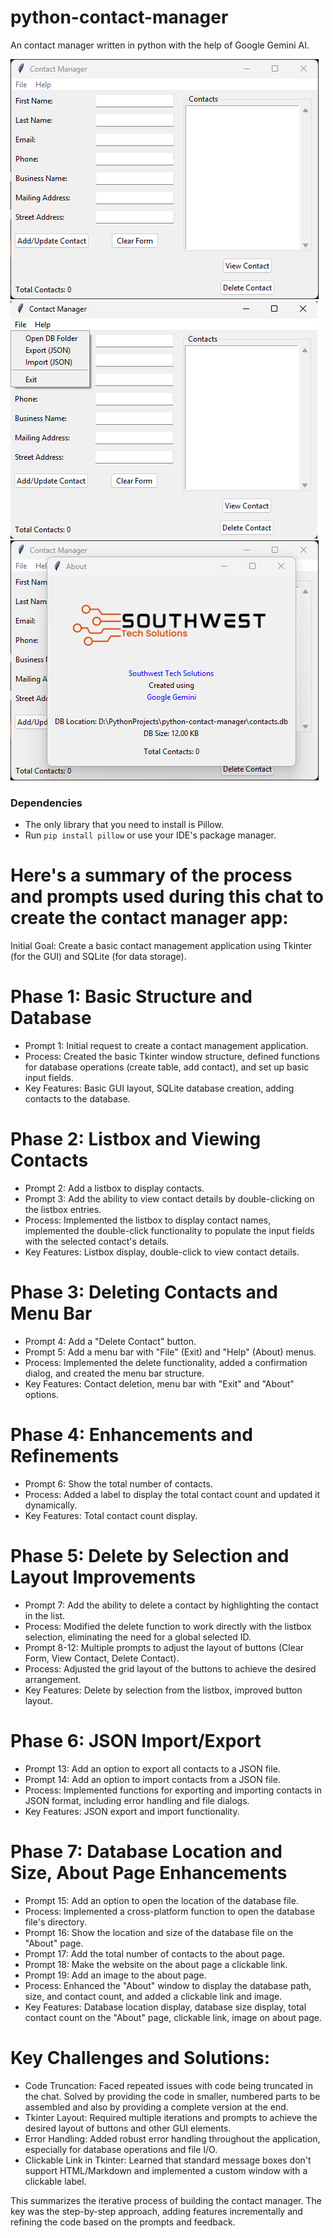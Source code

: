 # python-contact-manager
An contact manager written in python with the help of Google Gemini AI. 

![main screen](img/python-contact-manager-main-window.png) 
![file menu](img/python-contact-manager-file-menu.png) 
![about screen with logo](img/python-contact-manager-about-window.png)

### Dependencies 
 - The only library that you need to install is Pillow.
 - Run `pip install pillow` or use your IDE's package manager. 

# Here's a summary of the process and prompts used during this chat to create the contact manager app:

Initial Goal: Create a basic contact management application using Tkinter (for the GUI) and SQLite (for data storage).

# Phase 1: Basic Structure and Database
 - Prompt 1: Initial request to create a contact management application.
 - Process: Created the basic Tkinter window structure, defined functions for database operations (create table, add contact), and set up basic input fields.
 - Key Features: Basic GUI layout, SQLite database creation, adding contacts to the database.

# Phase 2: Listbox and Viewing Contacts
 - Prompt 2: Add a listbox to display contacts.
 - Prompt 3: Add the ability to view contact details by double-clicking on the listbox entries.
 - Process: Implemented the listbox to display contact names, implemented the double-click functionality to populate the input fields with the selected contact's details.
 - Key Features: Listbox display, double-click to view contact details.

# Phase 3: Deleting Contacts and Menu Bar
 - Prompt 4: Add a "Delete Contact" button.
 - Prompt 5: Add a menu bar with "File" (Exit) and "Help" (About) menus.
 - Process: Implemented the delete functionality, added a confirmation dialog, and created the menu bar structure.
 - Key Features: Contact deletion, menu bar with "Exit" and "About" options.

# Phase 4: Enhancements and Refinements
 - Prompt 6: Show the total number of contacts.
 - Process: Added a label to display the total contact count and updated it dynamically.
 - Key Features: Total contact count display.

# Phase 5: Delete by Selection and Layout Improvements
 - Prompt 7: Add the ability to delete a contact by highlighting the contact in the list.
 - Process: Modified the delete function to work directly with the listbox selection, eliminating the need for a global selected ID.
 - Prompt 8-12: Multiple prompts to adjust the layout of buttons (Clear Form, View Contact, Delete Contact).
 - Process: Adjusted the grid layout of the buttons to achieve the desired arrangement.
 - Key Features: Delete by selection from the listbox, improved button layout.

# Phase 6: JSON Import/Export
 - Prompt 13: Add an option to export all contacts to a JSON file.
 - Prompt 14: Add an option to import contacts from a JSON file.
 - Process: Implemented functions for exporting and importing contacts in JSON format, including error handling and file dialogs.
 - Key Features: JSON export and import functionality.

# Phase 7: Database Location and Size, About Page Enhancements
 - Prompt 15: Add an option to open the location of the database file.
 - Process: Implemented a cross-platform function to open the database file's directory.
 - Prompt 16: Show the location and size of the database file on the "About" page.
 - Prompt 17: Add the total number of contacts to the about page.
 - Prompt 18: Make the website on the about page a clickable link.
 - Prompt 19: Add an image to the about page.
 - Process: Enhanced the "About" window to display the database path, size, and contact count, and added a clickable link and image.
 - Key Features: Database location display, database size display, total contact count on the "About" page, clickable link, image on about page.

# Key Challenges and Solutions:
 - Code Truncation: Faced repeated issues with code being truncated in the chat. Solved by providing the code in smaller, numbered parts to be assembled and also by providing a complete version at the end.
 - Tkinter Layout: Required multiple iterations and prompts to achieve the desired layout of buttons and other GUI elements.
 - Error Handling: Added robust error handling throughout the application, especially for database operations and file I/O.
 - Clickable Link in Tkinter: Learned that standard message boxes don't support HTML/Markdown and implemented a custom window with a clickable label.

This summarizes the iterative process of building the contact manager. The key was the step-by-step approach, adding features incrementally and refining the code based on the prompts and feedback.

